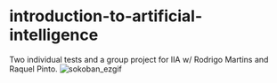 # introduction-to-artificial-intelligence
Two individual tests and a group project for IIA w/ Rodrigo Martins and Raquel Pinto.
![sokoban_ezgif](https://user-images.githubusercontent.com/45875556/111920850-3b00e880-8a89-11eb-8a58-750af10d6505.gif)
